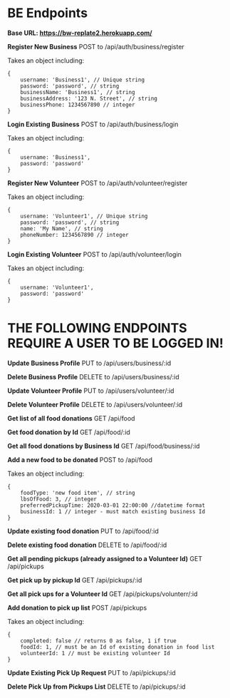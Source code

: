 # BE Endpoints

**Base URL: https://bw-replate2.herokuapp.com/**

**Register New Business**
POST to /api/auth/business/register

Takes an object including:
```
{
    username: 'Business1', // Unique string
    password: 'password', // string
    businessName: 'Business1', // string
    businessAddress: '123 N. Street', // string
    businessPhone: 1234567890 // integer
}
```
**Login Existing Business**
POST to /api/auth/business/login

Takes an object including:
```
{
    username: 'Business1',
    password: 'password'
}
```
**Register New Volunteer**
POST to /api/auth/volunteer/register

Takes an object including:
```
{
    username: 'Volunteer1', // Unique string
    password: 'password', // string
    name: 'My Name', // string
    phoneNumber: 1234567890 // integer
}
```
**Login Existing Volunteer**
POST to /api/auth/volunteer/login

Takes an object including:
```
{
    username: 'Volunteer1',
    password: 'password'
}
```
# THE FOLLOWING ENDPOINTS REQUIRE A USER TO BE LOGGED IN!

**Update Business Profile**
PUT to /api/users/business/:id

**Delete Business Profile**
DELETE to /api/users/business/:id

**Update Volunteer Profile**
PUT to /api/users/volunteer/:id

**Delete Volunteer Profile**
DELETE to /api/users/volunteer/:id

**Get list of all food donations**
GET /api/food

**Get food donation by Id**
GET /api/food/:id

**Get all food donations by Business Id**
GET /api/food/business/:id

**Add a new food to be donated**
POST to /api/food

Takes an object including:
```
{
    foodType: 'new food item', // string
    lbsOfFood: 3, // integer
    preferredPickupTime: 2020-03-01 22:00:00 //datetime format
    businessId: 1 // integer - must match existing business Id
}
```
**Update existing food donation**
PUT to /api/food/:id

**Delete existing food donation**
DELETE to /api/food/:id

**Get all pending pickups (already assigned to a Volunteer Id)**
GET /api/pickups

**Get pick up by pickup Id**
GET /api/pickups/:id

**Get all pick ups for a Volunteer Id**
GET /api/pickups/volunterr/:id

**Add donation to pick up list**
POST /api/pickups

Takes an object including:
```
{
    completed: false // returns 0 as false, 1 if true
    foodId: 1, // must be an Id of existing donation in food list
    volunteerId: 1 // must be existing volunteer Id
}
```
**Update Existing Pick Up Request**
PUT to /api/pickups/:id

**Delete Pick Up from Pickups List**
DELETE to /api/pickups/:id

